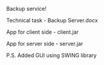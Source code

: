Backup service!

Technical task - Backup Server.docx

App for client side - client.jar

App for server side - server.jar

P.S. Added GUI using SWING library
